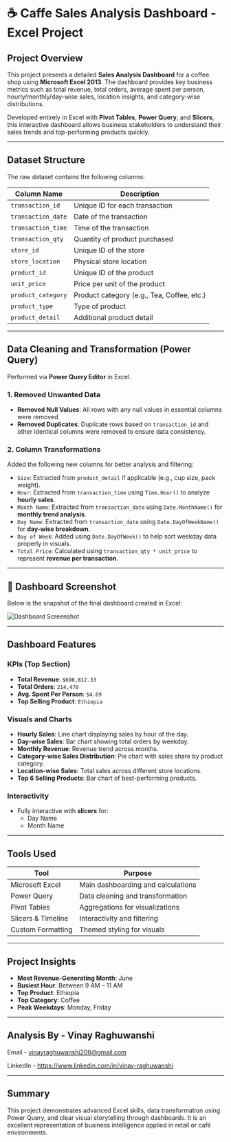 # ☕ Caffe Sales Analysis Dashboard - Excel Project

## Project Overview
This project presents a detailed **Sales Analysis Dashboard** for a coffee shop using **Microsoft Excel 2013**. The dashboard provides key business metrics such as total revenue, total orders, average spent per person, hourly/monthly/day-wise sales, location insights, and category-wise distributions.

Developed entirely in Excel with **Pivot Tables**, **Power Query**, and **Slicers**, this interactive dashboard allows business stakeholders to understand their sales trends and top-performing products quickly.

---

## Dataset Structure

The raw dataset contains the following columns:

| Column Name         | Description                                   |
|---------------------|-----------------------------------------------|
| `transaction_id`     | Unique ID for each transaction               |
| `transaction_date`   | Date of the transaction                      |
| `transaction_time`   | Time of the transaction                      |
| `transaction_qty`    | Quantity of product purchased                |
| `store_id`           | Unique ID of the store                       |
| `store_location`     | Physical store location                      |
| `product_id`         | Unique ID of the product                     |
| `unit_price`         | Price per unit of the product                |
| `product_category`   | Product category (e.g., Tea, Coffee, etc.)   |
| `product_type`       | Type of product                              |
| `product_detail`     | Additional product detail                    |

---

## Data Cleaning and Transformation (Power Query)

Performed via **Power Query Editor** in Excel.

### 1. Removed Unwanted Data
- **Removed Null Values**: All rows with any null values in essential columns were removed.
- **Removed Duplicates**: Duplicate rows based on `transaction_id` and other identical columns were removed to ensure data consistency.

### 2. Column Transformations
Added the following new columns for better analysis and filtering:

- `Size`: Extracted from `product_detail` if applicable (e.g., cup size, pack weight).
- `Hour`: Extracted from `transaction_time` using `Time.Hour()` to analyze **hourly sales**.
- `Month Name`: Extracted from `transaction_date` using `Date.MonthName()` for **monthly trend analysis**.
- `Day Name`: Extracted from `transaction_date` using `Date.DayOfWeekName()` for **day-wise breakdown**.
- `Day of Week`: Added using `Date.DayOfWeek()` to help sort weekday data properly in visuals.
- `Total Price`: Calculated using `transaction_qty * unit_price` to represent **revenue per transaction**.

---

## 📸 Dashboard Screenshot

Below is the snapshot of the final dashboard created in Excel:

![Dashboard Screenshot](path/to/your/dashboard-image.png)

---

## Dashboard Features

### KPIs (Top Section)
- **Total Revenue**: `$698,812.33`
- **Total Orders**: `214,470`
- **Avg. Spent Per Person**: `$4.69`
- **Top Selling Product**: `Ethiopia`

### Visuals and Charts

- **Hourly Sales**: Line chart displaying sales by hour of the day.
- **Day-wise Sales**: Bar chart showing total orders by weekday.
- **Monthly Revenue**: Revenue trend across months.
- **Category-wise Sales Distribution**: Pie chart with sales share by product category.
- **Location-wise Sales**: Total sales across different store locations.
- **Top 6 Selling Products**: Bar chart of best-performing products.

### Interactivity
- Fully interactive with **slicers** for:
  - Day Name
  - Month Name

---

## Tools Used

| Tool | Purpose |
|------|---------|
| Microsoft Excel | Main dashboarding and calculations |
| Power Query | Data cleaning and transformation |
| Pivot Tables | Aggregations for visualizations |
| Slicers & Timeline | Interactivity and filtering |
| Custom Formatting | Themed styling for visuals |

---

## Project Insights

- **Most Revenue-Generating Month**: June
- **Busiest Hour**: Between 9 AM – 11 AM
- **Top Product**: Ethiopia
- **Top Category**: Coffee
- **Peak Weekdays**: Monday, Friday

---

##  Analysis By - **Vinay Raghuwanshi**  

Email - vinayraghuwanshi206@gmail.com

LinkedIn - https://www.linkedin.com/in/vinay-raghuwanshi

---

## Summary

This project demonstrates advanced Excel skills, data transformation using Power Query, and clear visual storytelling through dashboards. It is an excellent representation of business intelligence applied in retail or café environments.
